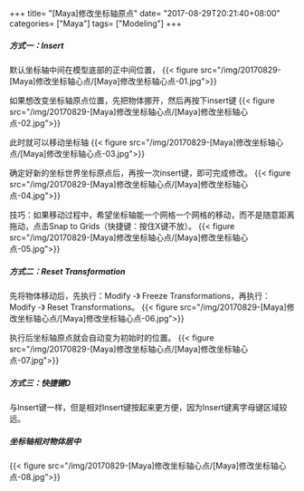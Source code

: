 +++
title= "[Maya]修改坐标轴原点"
date= "2017-08-29T20:21:40+08:00"
categories= ["Maya"]
tags= ["Modeling"]
+++

##### 方式一：Insert
默认坐标轴中间在模型底部的正中间位置，
{{< figure src="/img/20170829-[Maya]修改坐标轴心点/[Maya]修改坐标轴心点-01.jpg">}}

如果想改变坐标轴原点位置，先把物体挪开，然后再按下insert键
{{< figure src="/img/20170829-[Maya]修改坐标轴心点/[Maya]修改坐标轴心点-02.jpg">}}

此时就可以移动坐标轴
{{< figure src="/img/20170829-[Maya]修改坐标轴心点/[Maya]修改坐标轴心点-03.jpg">}}

确定好新的坐标世界坐标原点后，再按一次insert键，即可完成修改。
{{< figure src="/img/20170829-[Maya]修改坐标轴心点/[Maya]修改坐标轴心点-04.jpg">}}

技巧：如果移动过程中，希望坐标轴能一个网格一个网格的移动，而不是随意距离拖动，点击Snap to Grids（快捷键：按住X键不放）。
{{< figure src="/img/20170829-[Maya]修改坐标轴心点/[Maya]修改坐标轴心点-05.jpg">}}

##### 方式二：Reset Transformation
先将物体移动后，先执行：Modify -》 Freeze Transformations，再执行：Modify -》 Reset Transformations。
{{< figure src="/img/20170829-[Maya]修改坐标轴心点/[Maya]修改坐标轴心点-06.jpg">}}

执行后坐标轴原点就会自动变为初始时的位置。
{{< figure src="/img/20170829-[Maya]修改坐标轴心点/[Maya]修改坐标轴心点-07.jpg">}}

##### 方式三：快捷键D
与Insert键一样，但是相对Insert键按起来更方便，因为Insert键离字母键区域较远。

##### 坐标轴相对物体居中
{{< figure src="/img/20170829-[Maya]修改坐标轴心点/[Maya]修改坐标轴心点-08.jpg">}}
